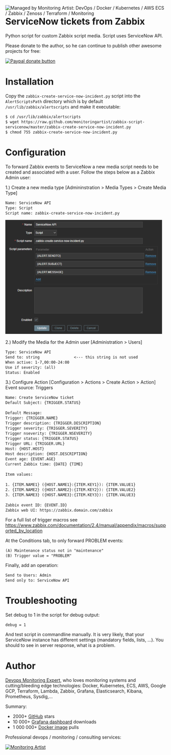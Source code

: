 [<img src="https://monitoringartist.github.io/managed-by-monitoringartist.png" alt="Managed by Monitoring Artist: DevOps / Docker / Kubernetes / AWS ECS / Zabbix / Zenoss / Terraform / Monitoring" align="right"/>](http://www.monitoringartist.com 'DevOps / Docker / Kubernetes / AWS ECS / Zabbix / Zenoss / Terraform / Monitoring')

# ServiceNow tickets from Zabbix

Python script for custom Zabbix script media. Script uses ServiceNow API.

Please donate to the author, so he can continue to publish other awesome projects
for free:

[![Paypal donate button](http://jangaraj.com/img/github-donate-button02.png)](https://www.paypal.com/cgi-bin/webscr?cmd=_s-xclick&hosted_button_id=8LB6J222WRUZ4)

# Installation

Copy the `zabbix-create-service-now-incident.py` script into the `AlertScriptsPath` 
directory which is by default `/usr/lib/zabbix/alertscripts` and make it executable:

    $ cd /usr/lib/zabbix/alertscripts
    $ wget https://raw.github.com/monitoringartist/zabbix-script-servicenow/master/zabbix-create-service-now-incident.py 
    $ chmod 755 zabbix-create-service-now-incident.py

# Configuration

To forward Zabbix events to ServiceNow a new media script needs to be created 
and associated with a user. Follow the steps below as a Zabbix Admin user:

1.) Create a new media type [Admininstration > Media Types > Create Media Type]
```
Name: ServiceNow API
Type: Script
Script name: zabbix-create-service-now-incident.py
```
![1](https://github.com/everaldoscabral/zabbix-script-servicenow/blob/master/img/1.PNG?raw=true)


2.) Modify the Media for the Admin user [Administration > Users]
```
Type: ServiceNow API
Send to: string               <--- this string is not used
When active: 1-7,00:00-24:00
Use if severity: (all)
Status: Enabled
```

3.) Configure Action [Configuration > Actions > Create Action > Action]
Event source: Triggers
```
Name: Create ServiceNow ticket
Default Subject: {TRIGGER.STATUS}

Default Message:
Trigger: {TRIGGER.NAME}
Trigger description: {TRIGGER.DESCRIPTION} 
Trigger severity: {TRIGGER.SEVERITY}
Trigger nseverity: {TRIGGER.NSEVERITY}
Trigger status: {TRIGGER.STATUS}
Trigger URL: {TRIGGER.URL}
Host: {HOST.HOST}
Host description: {HOST.DESCRIPTION}
Event age: {EVENT.AGE}
Current Zabbix time: {DATE} {TIME} 

Item values:

1. {ITEM.NAME1} ({HOST.NAME1}:{ITEM.KEY1}): {ITEM.VALUE1}
2. {ITEM.NAME2} ({HOST.NAME2}:{ITEM.KEY2}): {ITEM.VALUE2}
3. {ITEM.NAME3} ({HOST.NAME3}:{ITEM.KEY3}): {ITEM.VALUE3}

Zabbix event ID: {EVENT.ID}
Zabbix web UI: https://zabbix.domain.com/zabbix
```

For a full list of trigger macros see https://www.zabbix.com/documentation/2.4/manual/appendix/macros/supported_by_location

At the Conditions tab, to only forward PROBLEM events:

```
(A)	Maintenance status not in "maintenance" 
(B)	Trigger value = "PROBLEM" 
```

Finally, add an operation:
```
Send to Users: Admin
Send only to: ServiceNow API
```

# Troubleshooting

Set debug to 1 in the script for debug output:
``` 
debug = 1
```
And test script in commandline manually. It is very likely, that your ServiceNow 
instance has different settings (mandatory fields, lists, ...). You should to see 
in server response, what is a problem.

# Author

[Devops Monitoring Expert](http://www.jangaraj.com 'DevOps / Docker / Kubernetes / AWS ECS / Google GCP / Zabbix / Zenoss / Terraform / Monitoring'),
who loves monitoring systems and cutting/bleeding edge technologies: Docker,
Kubernetes, ECS, AWS, Google GCP, Terraform, Lambda, Zabbix, Grafana, Elasticsearch,
Kibana, Prometheus, Sysdig,...

Summary:
* 2000+ [GitHub](https://github.com/monitoringartist/) stars
* 10 000+ [Grafana dashboard](https://grafana.net/monitoringartist) downloads
* 1 000 000+ [Docker image](https://hub.docker.com/u/monitoringartist/) pulls

Professional devops / monitoring / consulting services:

[![Monitoring Artist](http://monitoringartist.com/img/github-monitoring-artist-logo.jpg)](http://www.monitoringartist.com 'DevOps / Docker / Kubernetes / AWS ECS / Google GCP / Zabbix / Zenoss / Terraform / Monitoring')

